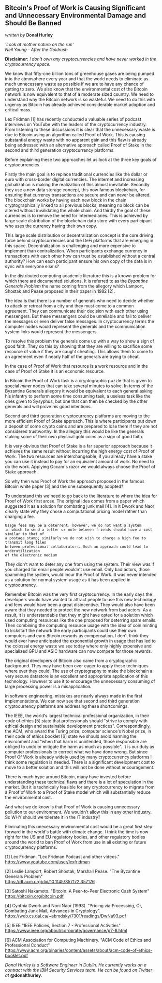 ## Bitcoin's Proof of Work is Causing Significant and Unnecessary Environmental Damage and Should Be Banned
_written by_ **Donal Hurley** 

_'Look at mother nature on the run'\
Neil Young - After the Goldrush_

**Disclaimer:** _I don't own any cryptocurrencies and have never worked in the cryptocurrency space._

We know that fifty-one billion tons of greenhouse gases are being pumped into the atmosphere every year and
that the world needs to eliminate as much unnecessary waste as possible if we are to have any chance of getting to zero.
We also know that the environmental cost of the Bitcoin network is now equivalent to that of a moderate sized country.
We need to understand why the Bitcoin network is so wasteful.
We need to do this with urgency as Bitcoin has already achieved considerable market adoption and critical mass.

Lex Fridman [1] has recently conducted a valuable series of podcast interviews on YouTube with the leaders of the cryptocurrency industry.
From listening to these discussions it is clear that the unnecessary waste is due to Bitcoin using an algorithm called Proof of Work.
This is causing substantial energy waste with no apparent gain and this flaw is already being addressed
with an alternative approach called Proof of Stake in the second and third generation cryptocurrency platforms.

Before explaining these two approaches let us look at the three key goals of cryptocurrencies.

Firstly the main goal is to replace traditional currencies like the dollar or euro with cross-border digital currencies.
The internet and increasing globalization is making the realization of this almost inevitable.
Secondly they use a new data storage concept, this now famous blockchain, for ensuring that currency transactions are secure and can never be altered.
The blockchain works by having each new block in the chain cryptographically linked to all previous blocks, meaning no block can be altered without invalidating the whole chain.
And thirdly the goal of these currencies is to remove the need for intermediaries.
This is achieved by large scale distribution of the blockchain data store with every participant who uses the currency having their own copy.

This large scale distribution or decentralization concept is the core driving force behind cryptocurrencies and the DeFi platforms that are emerging in this space.
Decentralization is challenging and more expensive to implement than centralization.
When participants exchange currency in transactions with each other how can trust be established without a central authority?
How can each participant ensure his own copy of the data is in sync with everyone else's?

In the distributed computing academic literature this is a known problem for which there are documented solutions.
It is referred to as the _Byzantine Generals Problem_ the name coming from the allegory which Lamport, Shostak and Pease proposed in their paper in 1982 [2].

The idea is that there is a number of generals who need to decide whether to attack or retreat from a city and they must come to a common agreement.
They can communicate their decision with each other using messengers.
But these messengers could be unreliable and fail to deliver the messages or even deliver false messages.
In cryptocurrency terms the computer nodes would represent the generals and the communication system links would represent the messengers.

To resolve this problem the generals come up with a way to show a sign of good faith.
They do this by showing that they are willing to sacrifice some resource of value if they are caught cheating.
This allows them to come to an agreement even if nearly half of the generals are trying to cheat.

In the case of Proof of Work that resource is a work resource and in the case of Proof of Stake it is an economic resource.

In Bitcoin the Proof of Work task is a cryptographic puzzle that is given to special _miner_ nodes that can take several minutes to solve.
In terms of the Byzantine Generals allegory it would be equivalent to each general asking his infantry to perform some time consuming task,
a useless task like the ones given to Sysyphus, but one that can then be checked by the other generals and will prove his good intentions.

Second and third generation cryptocurrency platforms are moving to the more efficient Proof of Stake approach.
This is where participants put down a deposit of some crypto coins and are prepared to lose them if they are not considered trustworthy.
In the allegory this would be like the generals staking some of their own physical gold coins as a sign of good faith.

It is very obvious that Proof of Stake is a far superior approach because it achieves the same result without incurring the high energy cost of Proof of Work.
The two resources are interchangeable, if you already have a stake you can use it instead to pay for an equivalent amount of work.
No need to do the work. Applying Occam's razor we would always choose the Proof of Stake approach. 

So why then was Proof of Work the approach proposed in the famous Bitcoin white paper [3] and the one subsequently adopted?

To understand this we need to go back to the literature to where the idea for Proof of Work first arose.
The original idea comes from a paper which suggested it as a solution for combating junk mail [4].
In it Dwork and Naor clearly state why they chose a computational pricing model rather than charging a fee.

    Usage fees may be a deterrent; however, we do not want a system
    in which to send a letter or note between friends should have a cost similar to that of
    a postage stamp; similarly we do not wish to charge a high fee to transmit long files
    between professional collaborators. Such an approach could lead to underutilization
    of the electronic medium

They didn't want to deter any one from using the system. Their view was if you charged for email people wouldn't use email.
Only bad actors, those spamming the system, would incur the Proof of Work.
It was never intended as a solution for normal system usage as it has been applied in cryptocurrency.

Remember Bitcoin was the very first cryptocurrency. 
In the early days the developers would have wanted to attract people to use this new technology and fees would have been a great disincentive.
They would also have been aware that they needed to protect the new network from bad actors.
As a result, it is understandable that they might have opted for a solution which used computing resources like the one proposed for deterring spam emails.
Then combining the computing resource usage with the idea of coin minting to kickstart the network the early participants could use their own computers and earn Bitcoin rewards as compensation.
I don't think they would ever have anticipated the exponential growth in usage that has led to the colossal energy waste we see today 
where only highly expensive and specialized GPU and ASIC hardware can now compete for those rewards.  

The original developers of Bitcoin also came from a cryptographic background.
They may have been over eager to apply these techniques where ever they could.
The use of cryptography to make the blockchain a very secure datastore is an excellent and appropriate application of this technology.
However to use it to encourage the unnecessary consuming of large processing power is a misapplication.

In software engineering, mistakes are nearly always made in the first implementations.
We can now see that second and third generation cryptocurrency platforms are addressing these shortcomings.

The IEEE, the world's largest technical professional organization,
in their code of ethics [5] state that professionals should "strive to comply with ethical design and sustainable development practices".
Correspondingly, the ACM, who award the Turing prize, computer science's Nobel prize, 
in their code of ethics booklet [6] state we should avoid harming the environment and 
"when that harm is unintended, those responsible are obliged to undo or mitigate the harm as much as possible".
It is our duty as computer professionals to correct what we have done wrong.
But since Proof Of Work is already widely used by many cryptocurrency platforms I think some regulation is needed.
There is a significant development cost to move to a better solution and this will not be done without encouragement.      

There is much hype around Bitcoin, many have invested before understanding these technical flaws and there is a lot of speculation in the market.
But it is technically feasible for any cryptocurrency to migrate from a Proof of Work to a Proof of Stake model which will substantially reduce the environmental cost.   

And what we do know is that Proof of Work is causing unnecessary pollution to our environment. We wouldn't allow this in any other industry. So WHY should we tolerate it in the IT industry?

Eliminating this unecessary environmental cost would be a great first step forward in the world's battle with climate change.
I think the time is now right for the US and EU regulatory bodies, and other regulatory bodies around the world to ban Proof of Work from use in all existing or future cryptocurrency platforms.

[1] Lex Fridman. "Lex Fridman Podcast and other videos."\
https://www.youtube.com/user/lexfridman

[2] Leslie Lamport, Robert Shostak, Marshall Pease. "The Byzantine Generals Problem"\
https://dl.acm.org/doi/10.1145/357172.357176

[3] Satoshi Nakamoto. "Bitcoin: A Peer-to-Peer Electronic Cash System"\
https://bitcoin.org/bitcoin.pdf

[4] Cynthia Dwork and Noni Naor (1993). “Pricing via Processing, Or, Combating Junk Mail, Advances in Cryptology”.\
https://web.cs.dal.ca/~abrodsky/7301/readings/DwNa93.pdf

[5] IEEE "IEEE Policies, Section 7 - Professional Activities"\
https://www.ieee.org/about/corporate/governance/p7-8.html

[6] ACM Association for Computing Machinery. "ACM Code of Ethics and Professional Conduct"\
https://www.acm.org/binaries/content/assets/about/acm-code-of-ethics-booklet.pdf

_Donal Hurley is a Software Engineer in Dublin. He currently works on a contract with the IBM Security Services team. He can be found on Twitter at_ **@donalthurley**.
